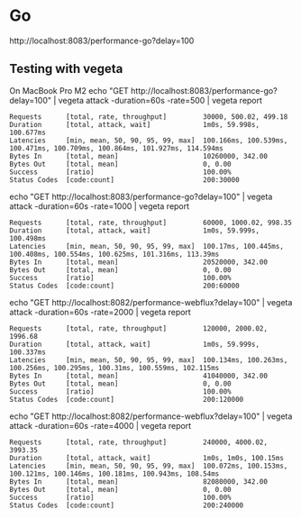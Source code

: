 # Go

http://localhost:8083/performance-go?delay=100

## Testing with vegeta
On MacBook Pro M2
echo "GET http://localhost:8083/performance-go?delay=100" | vegeta attack -duration=60s -rate=500 | vegeta report

```
Requests      [total, rate, throughput]         30000, 500.02, 499.18
Duration      [total, attack, wait]             1m0s, 59.998s, 100.677ms
Latencies     [min, mean, 50, 90, 95, 99, max]  100.166ms, 100.539ms, 100.471ms, 100.709ms, 100.864ms, 101.927ms, 114.594ms
Bytes In      [total, mean]                     10260000, 342.00
Bytes Out     [total, mean]                     0, 0.00
Success       [ratio]                           100.00%
Status Codes  [code:count]                      200:30000   

```

echo "GET http://localhost:8083/performance-go?delay=100" | vegeta attack -duration=60s -rate=1000 | vegeta report

```
Requests      [total, rate, throughput]         60000, 1000.02, 998.35
Duration      [total, attack, wait]             1m0s, 59.999s, 100.498ms
Latencies     [min, mean, 50, 90, 95, 99, max]  100.17ms, 100.445ms, 100.408ms, 100.554ms, 100.625ms, 101.316ms, 113.39ms
Bytes In      [total, mean]                     20520000, 342.00
Bytes Out     [total, mean]                     0, 0.00
Success       [ratio]                           100.00%
Status Codes  [code:count]                      200:60000  
```

echo "GET http://localhost:8082/performance-webflux?delay=100" | vegeta attack -duration=60s -rate=2000 | vegeta report

```
Requests      [total, rate, throughput]         120000, 2000.02, 1996.68
Duration      [total, attack, wait]             1m0s, 59.999s, 100.337ms
Latencies     [min, mean, 50, 90, 95, 99, max]  100.134ms, 100.263ms, 100.256ms, 100.295ms, 100.31ms, 100.559ms, 102.115ms
Bytes In      [total, mean]                     41040000, 342.00
Bytes Out     [total, mean]                     0, 0.00
Success       [ratio]                           100.00%
Status Codes  [code:count]                      200:120000  
```

echo "GET http://localhost:8082/performance-webflux?delay=100" | vegeta attack -duration=60s -rate=4000 | vegeta report

```
Requests      [total, rate, throughput]         240000, 4000.02, 3993.35
Duration      [total, attack, wait]             1m0s, 1m0s, 100.15ms
Latencies     [min, mean, 50, 90, 95, 99, max]  100.072ms, 100.153ms, 100.121ms, 100.146ms, 100.181ms, 100.943ms, 108.54ms
Bytes In      [total, mean]                     82080000, 342.00
Bytes Out     [total, mean]                     0, 0.00
Success       [ratio]                           100.00%
Status Codes  [code:count]                      200:240000  
```